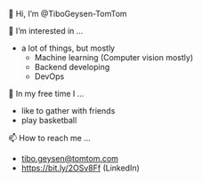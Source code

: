 👋 Hi, I’m @TiboGeysen-TomTom

👀 I’m interested in ...
  * a lot of things, but mostly
    * Machine learning (Computer vision mostly)
    * Backend developing
    * DevOps

🌱 In my free time I ...
  * like to gather with friends
  * play basketball

📫 How to reach me ...
   * tibo.geysen@tomtom.com
   * https://bit.ly/2OSv8Ff (LinkedIn)

